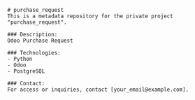 
    # purchase_request
    This is a metadata repository for the private project "purchase_request".

    ### Description:
    Odoo Purchase Request

    ### Technologies:
    - Python
    - Odoo
    - PostgreSQL

    ### Contact:
    For access or inquiries, contact [your_email@example.com].
    